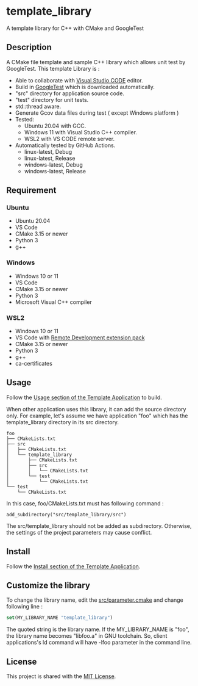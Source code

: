 # template_library
A template library for C++ with CMake and GoogleTest

## Description
A CMake file template and sample C++ library which allows unit test by GoogleTest. This template Library is :
- Able to collaborate with [Visual Studio CODE](https://azure.microsoft.com/ja-jp/products/visual-studio-code/) editor.
- Build in [GoogleTest](https://github.com/google/googletest) which is downloaded automatically.
- "src" directory for application source code.
- "test" directory for unit tests. 
- std::thread aware. 
- Generate Gcov data files during test ( except Windows platform )
- Tested: 
    - Ubuntu 20.04  with GCC.
    - Windows 11 with Visual Studio C++ compiler.
    - WSL2 with VS CODE remote server.
- Automatically tested by GitHub Actions.
    - linux-latest, Debug
    - linux-latest, Release
    - windows-latest, Debug
    - windows-latest, Release

## Requirement
### Ubuntu
- Ubuntu 20.04
- VS Code
- CMake 3.15 or newer
- Python 3
- g++
### Windows
- Windows 10 or 11
- VS Code
- CMake 3.15 or newer
- Python 3
- Microsoft Visual C++ compiler 
### WSL2
- Windows 10 or 11
- VS Code with [Remote Development extension pack](https://marketplace.visualstudio.com/items?itemName=ms-vscode-remote.vscode-remote-extensionpack)
- CMake 3.15 or newer
- Python 3
- g++
- ca-certificates

## Usage
 Follow the [Usage section of the Template Application](https://github.com/suikan4github/template_application#usage) to build.

When other application uses this library, it can add the source directory only. For example, let's assume we have application "foo" which has the template_library directory in its src directory.  
```
foo
├── CMakeLists.txt
├── src
│   ├── CMakeLists.txt
│   └── template_library
│       ├── CMakeLists.txt
│       ├── src
│       │   └── CMakeLists.txt
│       └── test
│           └── CMakeLists.txt
└── test
    └── CMakeLists.txt

```
In this case, foo/CMakeLists.txt must has following command : 
```
add_subdirectory("src/template_library/src")
```
The src/template_library should not be added as subdirectory. Otherwise, the settings of the project parameters may cause conflict. 

## Install
 Follow the [Install section of the Template Application](https://github.com/suikan4github/template_application#install).

## Customize the library
To change the library name, edit the [src/parameter.cmake](src/parameter.cmake) and change following line : 
```CMake
set(MY_LIBRARY_NAME "template_library")
```
The quoted string is the library name. If the MY_LIBRARY_NAME is "foo", the library name becomes "libfoo.a" in GNU toolchain. So, client applications's ld command will have -lfoo parameter in the command line. 

## License
This project is shared with the [MIT License](LICENSE). 